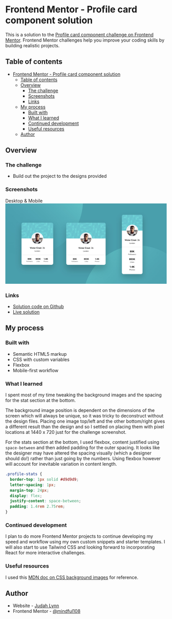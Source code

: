 # Frontend Mentor - Profile card component solution

This is a solution to the [Profile card component challenge on Frontend Mentor](https://www.frontendmentor.io/challenges/profile-card-component-cfArpWshJ). Frontend Mentor challenges help you improve your coding skills by building realistic projects. 

## Table of contents

- [Frontend Mentor - Profile card component solution](#frontend-mentor---profile-card-component-solution)
  - [Table of contents](#table-of-contents)
  - [Overview](#overview)
    - [The challenge](#the-challenge)
    - [Screenshots](#screenshots)
    - [Links](#links)
  - [My process](#my-process)
    - [Built with](#built-with)
    - [What I learned](#what-i-learned)
    - [Continued development](#continued-development)
    - [Useful resources](#useful-resources)
  - [Author](#author)

## Overview

### The challenge

- Build out the project to the designs provided

### Screenshots

Desktop & Mobile
![Screenshot Desktop](screenshot.jpg)


### Links

- [Solution code on Github](https://github.com/mindful108/frontendmentor-profile-card-component.git)
- [Live solution](https://frontendmentor-profile-card-component-orcin.vercel.app)

## My process

### Built with

- Semantic HTML5 markup
- CSS with custom variables
- Flexbox
- Mobile-first workflow

### What I learned

I spent most of my time tweaking the background images and the spacing for the stat section at the bottom.

The background image position is dependent on the dimensions of the screen which will always be unique, so it was tricky to deconstruct without the design files. Placing one image top/left and the other bottom/right gives a different result than the design and so I settled on placing them with pixel locations at 1440 x 720 just for the challenge screenshot. 

For the stats section at the bottom, I used flexbox, content justified using ```space-between``` and then added padding for the outer spacing. It looks like the designer may have altered the spacing visually (which a designer should do!) rather than just going by the numbers. Using flexbox however will account for inevitable variation in content length.

``` css
.profile-stats {
  border-top: 1px solid #d9d9d9;
  letter-spacing: 1px;
  margin-top: 24px;
  display: flex;
  justify-content: space-between;
  padding: 1.4rem 2.75rem;
}
```

### Continued development

I plan to do more Frontend Mentor projects to continue developing my speed and workflow using my own custom snippets and starter templates. I will also start to use Tailwind CSS and looking forward to incorporating React for more interactive challenges.

### Useful resources

I used this [MDN doc on CSS background images](https://developer.mozilla.org/en-US/docs/Web/CSS/background) for reference. 

 
## Author

- Website - [Judah Lynn](https://judahlynn.com)
- Frontend Mentor - [@mindful108](https://www.frontendmentor.io/profile/mindful108)